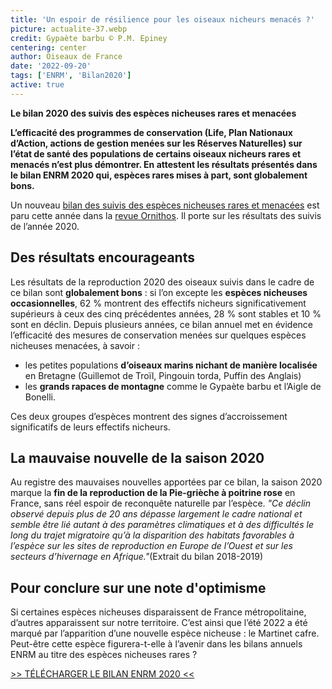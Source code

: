 ```yaml
---
title: 'Un espoir de résilience pour les oiseaux nicheurs menacés ?'
picture: actualite-37.webp
credit: Gypaète barbu © P.M. Epiney
centering: center
author: Oiseaux de France
date: '2022-09-20'
tags: ['ENRM', 'Bilan2020']
active: true
---
```


**Le bilan 2020 des suivis des espèces nicheuses rares et menacées**

**L’efficacité des programmes de conservation (Life, Plan Nationaux d’Action, actions de gestion menées sur les Réserves Naturelles) sur l’état de santé des populations de certains oiseaux nicheurs rares et menacés n’est plus démontrer. En attestent les résultats présentés dans le bilan ENRM 2020 qui, espèces rares mises à part, sont globalement bons.**

Un nouveau [bilan des suivis des espèces nicheuses rares et menacées](https://www.lpo.fr/la-lpo-en-actions/connaissance-des-especes-sauvages/suivis-ornithologiques/observatoire-des-especes-nicheuses-rares-et-menacees/bilans-enrm2/bilans-enrm) est paru cette année dans la [revue Ornithos](https://www.lpo.fr/s-engager-a-nos-cotes/s-abonner-a-nos-revues/ornithos). Il porte sur les résultats des suivis de l’année 2020.

## Des résultats encourageants

Les résultats de la reproduction 2020 des oiseaux suivis dans le cadre de ce bilan sont **globalement bons** : si l’on excepte les **espèces nicheuses occasionnelles**, 62 % montrent des effectifs nicheurs significativement supérieurs à ceux des cinq précédentes années, 28 % sont stables et 10 % sont en déclin.
Depuis plusieurs années, ce bilan annuel met en évidence l’efficacité des mesures de conservation menées sur quelques espèces nicheuses menacées, à savoir :

- les petites populations **d’oiseaux marins nichant de manière localisée** en Bretagne (Guillemot de Troïl, Pingouin torda, Puffin des Anglais)
- les **grands rapaces de montagne** comme le Gypaète barbu et l’Aigle de Bonelli.

Ces deux groupes d’espèces montrent des signes d’accroissement significatifs de leurs effectifs nicheurs.

## La mauvaise nouvelle de la saison 2020

Au registre des mauvaises nouvelles apportées par ce bilan, la saison 2020 marque la **fin de la reproduction de la Pie-grièche à poitrine rose** en France, sans réel espoir de reconquête naturelle par l’espèce. _"Ce déclin observé depuis plus de 20 ans dépasse largement le cadre national et semble être lié autant à des paramètres climatiques et à des difficultés le long du trajet migratoire qu’à la disparition des habitats favorables à l’espèce sur les sites de reproduction en Europe de l’Ouest et sur les secteurs d’hivernage en Afrique."_(Extrait du bilan 2018-2019)

## Pour conclure sur une note d'optimisme

Si certaines espèces nicheuses disparaissent de France métropolitaine, d’autres apparaissent sur notre territoire. C’est ainsi que l’été 2022 a été marqué par l’apparition d’une nouvelle espèce nicheuse : le Martinet cafre. Peut-être cette espèce figurera-t-elle à l’avenir dans les bilans annuels ENRM au titre des espèces nicheuses rares ?

<div style="align-center"><a href="https://www.lpo.fr/content/download/18889/322528?version=3" target="_blank">>> TÉLÉCHARGER LE BILAN ENRM 2020 <<</a></div>
